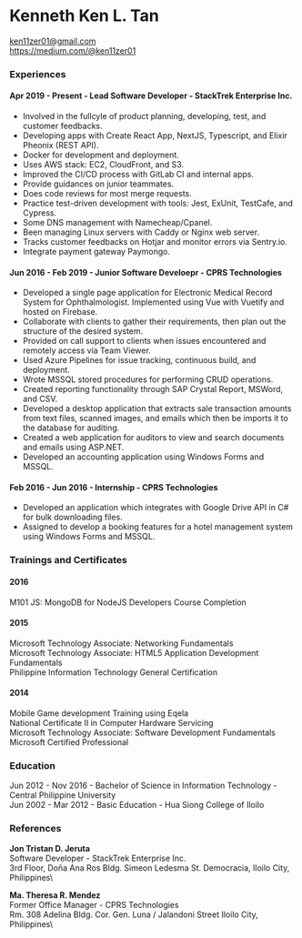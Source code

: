 # Kenneth Ken L. Tan

ken11zer01@gmail.com\
https://medium.com/@ken11zer01

### Experiences

#### Apr 2019 - Present - Lead Software Developer - StackTrek Enterprise Inc.

- Involved in the fullcyle of product planning, developing, test, and customer feedbacks.
- Developing apps with Create React App, NextJS, Typescript, and Elixir Pheonix (REST API).
- Docker for development and deployment.
- Uses AWS stack: EC2, CloudFront, and S3.
- Improved the CI/CD process with GitLab CI and internal apps.
- Provide guidances on junior teammates.
- Does code reviews for most merge requests.
- Practice test-driven development with tools: Jest, ExUnit, TestCafe, and Cypress.
- Some DNS management with Namecheap/Cpanel.
- Been managing Linux servers with Caddy or Nginx web server.
- Tracks customer feedbacks on Hotjar and monitor errors via Sentry.io.
- Integrate payment gateway Paymongo.

#### Jun 2016 - Feb 2019 - Junior Software Develoepr - CPRS Technologies

- Developed a single page application for Electronic Medical Record System for Ophthalmologist. Implemented using Vue with Vuetify and hosted on Firebase.
- Collaborate with clients to gather their requirements, then plan out the structure of the desired system.
- Provided on call support to clients when issues encountered and remotely access via Team Viewer.
- Used Azure Pipelines for issue tracking, continuous build, and deployment.
- Wrote MSSQL stored procedures for performing CRUD operations.
- Created reporting functionality through SAP Crystal Report, MSWord, and CSV.
- Developed a desktop application that extracts sale transaction amounts from text files, scanned images, and emails which then be imports it to the database for auditing.
- Created a web application for auditors to view and search documents and emails using ASP.NET.
- Developed an accounting application using Windows Forms and MSSQL.

#### Feb 2016 - Jun 2016 - Internship - CPRS Technologies

- Developed an application which integrates with Google Drive API in C# for bulk downloading files.
- Assigned to develop a booking features for a hotel management system using Windows Forms and MSSQL.

### Trainings and Certificates

#### 2016

M101 JS: MongoDB for NodeJS Developers Course Completion

#### 2015

Microsoft Technology Associate: Networking Fundamentals\
Microsoft Technology Associate: HTML5 Application Development Fundamentals\
Philippine Information Technology General Certification

#### 2014

Mobile Game development Training using Eqela\
National Certificate II in Computer Hardware Servicing\
Microsoft Technology Associate: Software Development Fundamentals\
Microsoft Certified Professional

### Education

Jun 2012 - Nov 2016 - Bachelor of Science in Information Technology - Central Philippine University\
Jun 2002 - Mar 2012 - Basic Education - Hua Siong College of Iloilo

### References

**Jon Tristan D. Jeruta**\
Software Developer - StackTrek Enterprise Inc.\
3rd Floor, Doña Ana Ros Bldg. Simeon Ledesma St. Democracia, Iloilo City, Philippines\

**Ma. Theresa R. Mendez**\
Former Office Manager - CPRS Technologies\
Rm. 308 Adelina Bldg. Cor. Gen. Luna / Jalandoni Street Iloilo City, Philippines\
